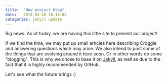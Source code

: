 ```yaml
---
title:  "New project blog"
date:   2014-04-28 18:18:02
categories: jekyll update
---
```


Big news: As of today, we are having this little site to present our project!  
  
If we find the time, we may put up small articles here describing Croggle and answering questions which may arise.
We also intend to post some of the things that are evolving around it here soon.
Or in other words do some "blogging".
This is why we chose to base it on [Jekyll][jekyll], as well as due to the fact that it is highly recommended by GitHub.  

Let's see what the future brings :)

[jekyll]:    http://jekyllrb.com
